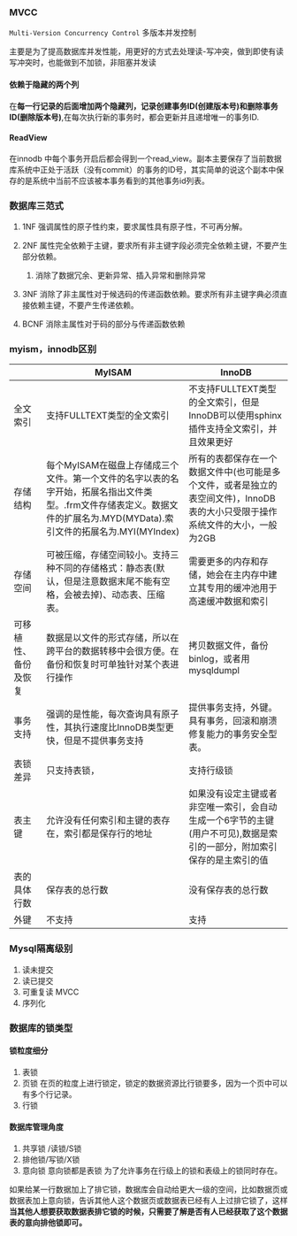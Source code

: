 ### MVCC

`Multi-Version Concurrency Control` 多版本并发控制

主要是为了提高数据库并发性能，用更好的方式去处理读-写冲突，做到即使有读写冲突时，也能做到不加锁，非阻塞并发读

#### **依赖于隐藏的两个列**

在**每一行记录的后面增加两个隐藏列，记录创建事务ID(创建版本号)和删除事务ID(删除版本号)**,在每次执行新的事务时，都会更新并且递增唯一的事务ID.

#### **ReadView**

在innodb 中每个事务开启后都会得到一个read_view。副本主要保存了当前数据库系统中正处于活跃（没有commit）的事务的ID号，其实简单的说这个副本中保存的是系统中当前不应该被本事务看到的其他事务id列表。

### 数据库三范式

1. 1NF 强调属性的原子性约束，要求属性具有原子性，不可再分解。

2. 2NF 属性完全依赖于主键，要求所有非主键字段必须完全依赖主键，不要产生部分依赖。
   1. 消除了数据冗余、更新异常、插入异常和删除异常

3. 3NF 消除了非主属性对于候选码的传递函数依赖。要求所有非主键字典必须直接依赖主键，不要产生传递依赖。

4. BCNF 消除主属性对于码的部分与传递函数依赖

### myism，innodb区别

|                      | MyISAM                                                       | InnoDB                                                       |
| -------------------- | ------------------------------------------------------------ | ------------------------------------------------------------ |
| 全文索引             | 支持FULLTEXT类型的全文索引                                   | 不支持FULLTEXT类型的全文索引，但是InnoDB可以使用sphinx插件支持全文索引，并且效果更好 |
| 存储结构             | 每个MyISAM在磁盘上存储成三个文件。第一个文件的名字以表的名字开始，拓展名指出文件类型。.frm文件存储表定义。数据文件的扩展名为.MYD(MYData).索引文件的拓展名为.MYI(MYIndex) | 所有的表都保存在一个数据文件中(也可能是多个文件，或者是独立的表空间文件)，InnoDB表的大小只受限于操作系统文件的大小，一般为2GB |
| 存储空间             | 可被压缩，存储空间较小。支持三种不同的存储格式：静态表(默认，但是注意数据末尾不能有空格，会被去掉)、动态表、压缩表。 | 需要更多的内存和存储，她会在主内存中建立其专用的缓冲池用于高速缓冲数据和索引 |
| 可移植性、备份及恢复 | 数据是以文件的形式存储，所以在跨平台的数据转移中会很方便。在备份和恢复时可单独针对某个表进行操作 | 拷贝数据文件，备份binlog，或者用mysqldumpl                   |
| 事务支持             | 强调的是性能，每次查询具有原子性，其执行速度比InnoDB类型更快，但是不提供事务支持 | 提供事务支持，外键。具有事务，回滚和崩溃修复能力的事务安全型表。 |
| 表锁差异             | 只支持表锁，                                                 | 支持行级锁                                                   |
| 表主键               | 允许没有任何索引和主键的表存在，索引都是保存行的地址         | 如果没有设定主键或者非空唯一索引，会自动生成一个6字节的主键(用户不可见),数据是索引的一部分，附加索引保存的是主索引的值 |
| 表的具体行数         | 保存表的总行数                                               | 没有保存表的总行数                                           |
| 外键                 | 不支持                                                       | 支持                                                         |

### Mysql隔离级别

1. 读未提交
2. 读已提交
3. 可重复读    MVCC
4. 序列化

### 数据库的锁类型

#### 锁粒度细分

1. 表锁
2. 页锁    在页的粒度上进行锁定，锁定的数据资源比行锁要多，因为一个页中可以有多个行记录。
3. 行锁

#### 数据库管理角度

1. 共享锁 /读锁/S锁
2. 排他锁/写锁/X锁
3. 意向锁   意向锁都是表锁  为了允许事务在行级上的锁和表级上的锁同时存在。

如果给某一行数据加上了排它锁，数据库会自动给更大一级的空间，比如数据页或数据表加上意向锁，告诉其他人这个数据页或数据表已经有人上过排它锁了，这样**当其他人想要获取数据表排它锁的时候，只需要了解是否有人已经获取了这个数据表的意向排他锁即可。**

